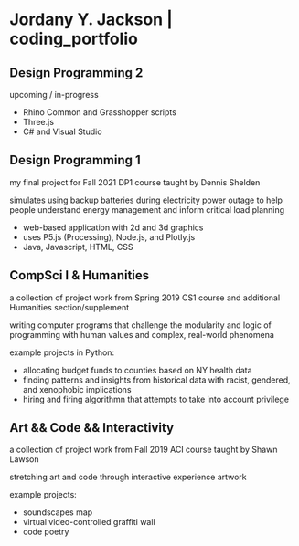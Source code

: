 # Jordany Y. Jackson | coding_portfolio

## Design Programming 2

upcoming / in-progress

- Rhino Common and Grasshopper scripts
- Three.js
- C# and Visual Studio

## Design Programming 1

my final project for Fall 2021 DP1 course taught by Dennis Shelden

simulates using backup batteries during electricity power outage to help people understand energy management and inform critical load planning
- web-based application with 2d and 3d graphics
- uses P5.js (Processing), Node.js, and Plotly.js
- Java, Javascript, HTML, CSS


## CompSci I & Humanities

a collection of project work from Spring 2019 CS1 course and additional Humanities section/supplement

writing computer programs that challenge the modularity and logic of programming with human values and complex, real-world phenomena

example projects in Python: 
- allocating budget funds to counties based on NY health data
- finding patterns and insights from historical data with racist, gendered, and xenophobic implications
- hiring and firing algorithmn that attempts to take into account privilege





## Art && Code && Interactivity 

a collection of project work from Fall 2019 ACI course taught by Shawn Lawson

stretching art and code through interactive experience artwork

example projects: 
- soundscapes map
- virtual video-controlled graffiti wall
- code poetry


